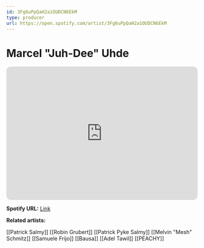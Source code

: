 ```yaml
---
id: 3Fg6uPpQaH2a1OUDCN6EkM
type: producer
url: https://open.spotify.com/artist/3Fg6uPpQaH2a1OUDCN6EkM
---
```

# Marcel "Juh-Dee" Uhde

<iframe style="border-radius:12px" src="https://open.spotify.com/embed/artist/3Fg6uPpQaH2a1OUDCN6EkM" width="100%" height="352" frameBorder="0" allowfullscreen="" allow="autoplay; clipboard-write; encrypted-media; fullscreen; picture-in-picture" loading="lazy"></iframe>

**Spotify URL:** [Link](https://open.spotify.com/artist/3Fg6uPpQaH2a1OUDCN6EkM)

**Related artists:**

[[Patrick Salmy]]
[[Robin Grubert]]
[[Patrick Pyke Salmy]]
[[Melvin "Mesh" Schmitz]]
[[Samuele Frijo]]
[[Bausa]]
[[Adel Tawil]]
[[PEACHY]]
